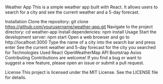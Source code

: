 Weather App
This is a simple weather app built with React. It allows users to search for a city and see the current weather and a 5-day forecast.

Installation
Clone the repository: git clone https://github.com/yourusername/weather-app.git
Navigate to the project directory: cd weather-app
Install dependencies: npm install
Usage
Start the development server: npm start
Open a web browser and go to http://localhost:3000
Type the name of a city into the search bar and press enter
See the current weather and 5-day forecast for the city you searched for
Technologies Used
React
OpenWeatherMap API
Bootstrap
Axios
Contributing
Contributions are welcome! If you find a bug or want to suggest a new feature, please open an issue or submit a pull request.

License
This project is licensed under the MIT License. See the LICENSE file for details.